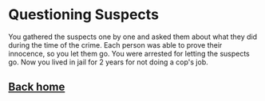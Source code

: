 # Questioning Suspects

You gathered the suspects one by one and asked them about what they did during the time of the crime. Each person was able to prove their innocence, so you let them go. You were arrested for letting the suspects go. Now you lived in jail for 2 years for not doing a cop's job.

## [Back home](../home.md)